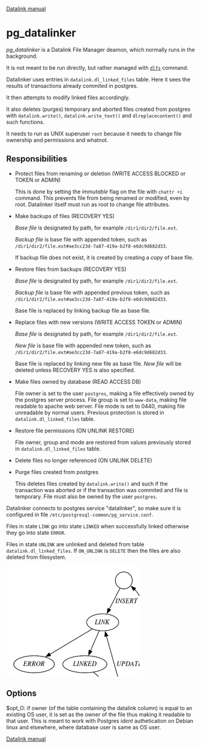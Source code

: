 [Datalink manual](README.md)

pg_datalinker
=============

*pg_datalinker* is a Datalink File Manager deamon, which normally runs
in the background.

It is not meant to be run directly, but rather managed with [`dlfs`](dlfs.md) command.

Datalinker uses entries in `datalink.dl_linked_files` table.
Here it sees the results of transactions already commited in postgres.

It then attempts to modify linked files accordingly.

It also deletes (purges) temporary and aborted files 
created from postgres with `datalink.write()`, `datalink.write_text()` 
and `dlreplacecontent()` and such functions.

It needs to run as UNIX superuser `root` because it needs to 
change file ownership and permissions and whatnot.

Responsibilities
----------------
* Protect files from renaming or deletion (WRITE ACCESS BLOCKED or TOKEN or ADMIN)
  
  This is done by setting the *immutable* flag on the file with `chattr +i` command.
  This prevents file from being renamed or modified, even by root.
  Datalinker itself must run as root to change file attributes.
  
* Make backups of files (RECOVERY YES)

  *Base file* is designated by path, for example `/dir1/dir2/file.ext`.

  *Backup file* is base file with appended token, such as `/dir1/dir2/file.ext#ae3cc23d-7a87-419a-b2f8-e6dc9d682d33`.

  If backup file does not exist, it is created by creating a *copy* of base file.

* Restore files from backups (RECOVERY YES)

  *Base file* is designated by path, for example `/dir1/dir2/file.ext`.

  *Backup file* is base file with appended previous token, such as `/dir1/dir2/file.ext#ae3cc23d-7a87-419a-b2f8-e6dc9d682d33`.

  Base file is replaced by linking backup file as base file.
  
* Replace files with new versions (WRITE ACCESS TOKEN or ADMIN)

  *Base file* is designated by path, for example `/dir1/dir2/file.ext`.

  *New file* is base file with appended new token, such as `/dir1/dir2/file.ext#ae3cc23d-7a87-419a-b2f8-e6dc9d682d33`.

  Base file is replaced by linking new file as base file. *New file* will be deleted unless RECOVERY YES is also specified.
  
* Make files owned by database (READ ACCESS DB)

  File owner is set to the user `postgres`, making a file effectively owned by the postgres server process.
  File group is set to `www-data`, making file readable to apache web server.
  File mode is set to 0440, making file unreadable by normal users.
  Previous protection is stored in `datalink.dl_linked_files` table.

* Restore file permissions (ON UNLINK RESTORE)

  File owner, group and mode are restored from values previously stored in `datalink.dl_linked_files` table.

* Delete files no longer referenced (ON UNLINK DELETE)

* Purge files created from postgres

  This deletes files created by `datalink.write()` and such if the transaction was aborted or
  if the transaction was commited and file is temporary. File must also be owned by the user `postgres`.

Datalinker connects to postgres service "datalinker", so make sure it is configured
in file `/etc/postgresql-common/pg_service.conf`.

Files in state `LINK` go into state `LINKED` when successfully linked otherwise they go into state `ERROR`.

Files in state `UNLINK` are unlinked and deleted from table `datalink.dl_linked_files`.
If `ON_UNLINK` is `DELETE` then the files are also deleted from filesystem.

![Datalinker states](datalinker_states.png)

Options
-------
$opt_O: if owner (of the table containing the datalink column) 
is equal to an existing OS user, it is set as the owner of the file thus making it readable to 
that user. This is meant to work with Postgres *ident* authetication on Debian 
linux and elsewhere, where database user is same as OS user.

[Datalink manual](README.md)


